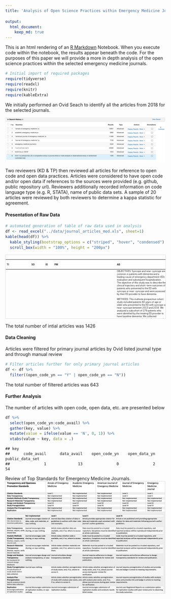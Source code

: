 ```yaml
---
title: 'Analysis of Open Science Practices within Emergency Medicine Journals '

output: 
  html_document:
    keep_md: true
---
```


This is an html rendering of an [R Markdown](http://rmarkdown.rstudio.com) Notebook. When you execute code within the notebook, the results appear beneath the code. For the purposes of this paper we will provide a more in depth analysis of the open science practices within the selected emergency medicine journals.


```r
# Initial import of required packages
require(tidyverse)
require(readxl)
require(knitr)
require(kableExtra)
```





We initially performed an Ovid Seach to identify all the articles from 2018 for the selected journals.

![Ovid Search Strategy for journal articles.](../graphs_figures/ovid_search.png)

Two reviewers (KD & TP) then reviewed all articles for reference to open code and open data practices. Articles were considered to have open code and/or open data if references to the sources were provided (e.g. github, public repository url). Reviewers additionally recorded information on code language type (e.g. R, STATA), name of public data sets. A sample of 20 articles were reviewed by both reviewers to determine a kappa statistic for agreement.

#### Presentation of Raw Data

```r
# automated generation of table of raw data used in analysis
df <- read_excel("../data/journal_articles_mod.xls", sheet=1)
kable(head(df)) %>%
  kable_styling(bootstrap_options = c("striped", "hover", "condensed"), font_size = 7) %>%
  scroll_box(width = "100%", height = "200px")
```

<div style="border: 1px solid #ddd; padding: 0px; overflow-y: scroll; height:200px; overflow-x: scroll; width:100%; "><table class="table table-striped table-hover table-condensed" style="font-size: 7px; margin-left: auto; margin-right: auto;">
 <thead>
  <tr>
   <th style="text-align:left;position: sticky; top:0; background-color: #FFFFFF;"> TI </th>
   <th style="text-align:left;position: sticky; top:0; background-color: #FFFFFF;"> SO </th>
   <th style="text-align:left;position: sticky; top:0; background-color: #FFFFFF;"> IO </th>
   <th style="text-align:left;position: sticky; top:0; background-color: #FFFFFF;"> PM </th>
   <th style="text-align:left;position: sticky; top:0; background-color: #FFFFFF;"> AB </th>
   <th style="text-align:left;position: sticky; top:0; background-color: #FFFFFF;"> DO </th>
   <th style="text-align:left;position: sticky; top:0; background-color: #FFFFFF;"> PT </th>
   <th style="text-align:left;position: sticky; top:0; background-color: #FFFFFF;"> FTURL </th>
   <th style="text-align:left;position: sticky; top:0; background-color: #FFFFFF;"> open_code_yn </th>
   <th style="text-align:left;position: sticky; top:0; background-color: #FFFFFF;"> open_data_yn </th>
   <th style="text-align:left;position: sticky; top:0; background-color: #FFFFFF;"> public_data_set </th>
   <th style="text-align:left;position: sticky; top:0; background-color: #FFFFFF;"> data_avail </th>
   <th style="text-align:left;position: sticky; top:0; background-color: #FFFFFF;"> code_avail </th>
   <th style="text-align:left;position: sticky; top:0; background-color: #FFFFFF;"> reviewer </th>
   <th style="text-align:left;position: sticky; top:0; background-color: #FFFFFF;"> notes </th>
   <th style="text-align:left;position: sticky; top:0; background-color: #FFFFFF;"> Flag for Review </th>
  </tr>
 </thead>
<tbody>
  <tr>
   <td style="text-align:left;"> Outcomes of Patients With Syncope and Suspected Dementia. </td>
   <td style="text-align:left;"> Academic Emergency Medicine.  2018 Mar 25 </td>
   <td style="text-align:left;"> Acad Emerg Med </td>
   <td style="text-align:left;"> https://www.ncbi.nlm.nih.gov/pmc/articles/PMC6156993 </td>
   <td style="text-align:left;"> OBJECTIVES: Syncope and near-syncope are common in patients with dementia and a leading cause of emergency department (ED) evaluation and subsequent hospitalization. The objective of this study was to describe the clinical trajectory and short-term outcomes of patients who presented to the ED with syncope or near-syncope and were assessed by their ED provider to have dementia.

METHODS: This multisite prospective cohort study included patients 60 years of age or older who presented to the ED with syncope or near-syncope between 2013 and 2016. We analyzed a subcohort of 279 patients who were identified by the treating ED provider to have baseline dementia. We collected comprehensive patient-level, utilization, and outcomes data through interviews, provider surveys, and chart abstraction. Outcome measures included serious conditions related to syncope and death.

RESULTS: Overall, 221 patients (79%) were hospitalized with a median length of stay of 2.1 days. A total of 46 patients (16%) were diagnosed with a serious condition in the ED. Of the 179 hospitalized patients who did not have a serious condition identified in the ED, 14 (7.8%) were subsequently diagnosed with a serious condition during the hospitalization, and an additional 12 patients (6.7%) were diagnosed postdischarge within 30 days of the index ED visit. There were seven deaths (2.5%) overall, none of which were cardiac-related. No patients who were discharged from the ED died or had a serious condition in the subsequent 30 days.

CONCLUSIONS: Patients with perceived dementia who presented to the ED with syncope or near-syncope were frequently hospitalized. The diagnosis of a serious condition was uncommon if not identified during the initial ED assessment. Given the known iatrogenic risks of hospitalization for patients with dementia, future investigation of the impact of goals of care discussions on reducing potentially preventable, futile, or unwanted hospitalizations while improving goal-concordant care is warranted. Copyright © 2018 by the Society for Academic Emergency Medicine. </td>
   <td style="text-align:left;"> https://dx.doi.org/10.1111/acem.13414 </td>
   <td style="text-align:left;"> Journal Article </td>
   <td style="text-align:left;"> Click here for full text options </td>
   <td style="text-align:left;"> N </td>
   <td style="text-align:left;"> N </td>
   <td style="text-align:left;"> N </td>
   <td style="text-align:left;"> N </td>
   <td style="text-align:left;"> N </td>
   <td style="text-align:left;"> KD </td>
   <td style="text-align:left;"> Used 11 academic EDs across the US, coded in R </td>
   <td style="text-align:left;"> NA </td>
  </tr>
  <tr>
   <td style="text-align:left;"> Impact of Jahnigen/GEMSSTAR Scholarships on Careers of Recipients in Emergency Medicine and on Development of Geriatric Emergency Medicine. </td>
   <td style="text-align:left;"> Academic Emergency Medicine.  2018 Mar 01 </td>
   <td style="text-align:left;"> Acad Emerg Med </td>
   <td style="text-align:left;"> https://www.ncbi.nlm.nih.gov/pmc/articles/PMC6119536 </td>
   <td style="text-align:left;"> BACKGROUND: The Jahnigen Career Development Awards program was launched in 2002 with private funding and transformed into the Grants for Early Medical/Surgical Specialists' Transition to Aging Research (GEMSSTAR) program in 2011 through support from the National Institute on Aging and medical specialty professional societies. The Jahnigen/GEMSSTAR program has provided grants to early career physician-scientists from 10 surgical and related medical specialties to initiate and sustain research careers in the geriatric aspect of their discipline. From 2002 to 2016, there were 20 Jahnigen/GEMSSTAR recipients in emergency medicine (EM). The goal of this investigation was to examine the impact of Jahnigen/GEMSSTAR awards on careers of EM recipients and on development of academic geriatric EM.

METHODS: We conducted an online survey of the 20 EM recipients from 2002 to 2016 and analyzed their academic productivity, research impact, career trajectory, and contributions to geriatric EM since receiving the award.

RESULTS: All 20 Jahnigen/GEMSSTAR scholars completed the survey. Scholars have published a median of 33 peer-reviewed articles (interquartile range [IQR] = 10-97) since the award, with median annual publication rates of 4.5 (IQR = 1.6-7.0). All scholars had h-indices of 6 or more, with a median of 18 (IQR = 9-28). Jahnigen/GEMSSTAR scholars have served as principal investigator (PI) or co-PI on 126 grants since their award, with 90% having served as PI on at least one additional grant and 30% having received National Institutes of Health Career Development Awards. All scholars reported believing that the Jahnigen/GEMSSTAR was very helpful or helpful for career progress. Most (85%) reported ongoing contributions to geriatric EM in research, education, or administration.

CONCLUSIONS: After the Jahnigen/GEMSSTAR award, EM scholars have been highly academically productive and successful, and the award has been instrumental in their career development. Awardees have been critical to the development of geriatric EM. Copyright © 2018 by the Society for Academic Emergency Medicine. </td>
   <td style="text-align:left;"> https://dx.doi.org/10.1111/acem.13396 </td>
   <td style="text-align:left;"> Journal Article </td>
   <td style="text-align:left;"> Click here for full text options </td>
   <td style="text-align:left;"> N </td>
   <td style="text-align:left;"> N </td>
   <td style="text-align:left;"> N </td>
   <td style="text-align:left;"> N </td>
   <td style="text-align:left;"> N </td>
   <td style="text-align:left;"> KD </td>
   <td style="text-align:left;"> Survey data </td>
   <td style="text-align:left;"> NA </td>
  </tr>
  <tr>
   <td style="text-align:left;"> A comparative analysis of National Institutes of Health research support for emergency medicine - 2008 to 2017. </td>
   <td style="text-align:left;"> American Journal of Emergency Medicine.  2018 Dec 26 </td>
   <td style="text-align:left;"> Am J Emerg Med </td>
   <td style="text-align:left;"> https://www.ncbi.nlm.nih.gov/pmc/articles/PMC6594913 </td>
   <td style="text-align:left;"> OBJECTIVES: We sought to compare National Institutes of Health (NIH) funding received by Emergency Medicine (EM) to the specialties of Family Medicine, Neurology, Orthopedics, Pediatrics and Psychiatry over the 10-year period from 2008 to 2017.

METHODS: The NIH database of both submitted and funded NIH applications were queried and crossed with the departmental affiliation of the principal investigator. Research Grants were defined by the following activity codes: R, P, M, S, K, U (excluding UC6), DP1, DP2, DP3, DP4, DP5, D42 and G12. Derived data were further analyzed using information from the Association of American Medical Colleges to determine the relationship between the number of awards and the size of respective teaching and research faculty.

RESULTS: From 2008 to 2017, there were a total of 14,676 funded grants across included specialties with total monetary support of $6.002 billion. Of these funded grants, 250 (1.7%) were from EM principal investigators which corresponded to total support of $89,453,635 (1.5% of overall dollars). There was an increase in total support after 2012 in EM, however when compared to the other specialties, EM investigators submitted relatively fewer grants and awarded grants were funded by a wider distribution of NIH Institutes and Centers (ICs).

CONCLUSIONS: Compared to other select specialties, EM investigators accounted for a small proportion of grants submitted and funded over the past decade. Though findings illustrate promising trends, to foster success, more submitted grant applications are needed from within EM along with systematic approaches to support faculty members in their pursuit of NIH funding. Copyright © 2018 Elsevier Inc. All rights reserved. </td>
   <td style="text-align:left;"> https://dx.doi.org/10.1016/j.ajem.2018.12.045 </td>
   <td style="text-align:left;"> Journal Article </td>
   <td style="text-align:left;"> Click here for full text options </td>
   <td style="text-align:left;"> N </td>
   <td style="text-align:left;"> N </td>
   <td style="text-align:left;"> N </td>
   <td style="text-align:left;"> N </td>
   <td style="text-align:left;"> N </td>
   <td style="text-align:left;"> KD </td>
   <td style="text-align:left;"> Data set is federal Query/View/Report (QVR) database, limited to Health &amp; Human Resources staff with log-in access; SAS statistical software </td>
   <td style="text-align:left;"> NA </td>
  </tr>
  <tr>
   <td style="text-align:left;"> WITHDRAWN: Relocation of blood gas laboratory to the emergency department helps decrease lactic acid values. </td>
   <td style="text-align:left;"> American Journal of Emergency Medicine.  2018 Mar 20 </td>
   <td style="text-align:left;"> Am J Emerg Med </td>
   <td style="text-align:left;"> NA </td>
   <td style="text-align:left;"> The Publisher regrets that this article is an accidental duplication of an article that has already been published, http://dx.doi.org/10.1016/j.ajem.2018.03.017. The duplicate article has therefore been withdrawn. The full Elsevier Policy on Article Withdrawal can be found at https://www.elsevier.com/about/our-business/policies/article-withdrawal. Copyright © 2018 Elsevier Ltd. All rights reserved. </td>
   <td style="text-align:left;"> https://dx.doi.org/10.1016/j.ajem.2018.03.042 </td>
   <td style="text-align:left;"> Journal Article </td>
   <td style="text-align:left;"> Click here for full text options </td>
   <td style="text-align:left;"> N </td>
   <td style="text-align:left;"> N </td>
   <td style="text-align:left;"> N </td>
   <td style="text-align:left;"> N </td>
   <td style="text-align:left;"> N </td>
   <td style="text-align:left;"> KD </td>
   <td style="text-align:left;"> NA </td>
   <td style="text-align:left;"> NA </td>
  </tr>
  <tr>
   <td style="text-align:left;"> Management and outcome of obstructive ureteral stones in the emergency department: Emphasis on urine tests and antibiotics usage. </td>
   <td style="text-align:left;"> American Journal of Emergency Medicine.  2018 Dec 24 </td>
   <td style="text-align:left;"> Am J Emerg Med </td>
   <td style="text-align:left;"> NA </td>
   <td style="text-align:left;"> BACKGROUND: Kidney stone related complaints in the Emergency Department (ED) are common. Current guidelines recommend antibiotic therapy for infected obstructive stones and stone removal in a timely fashion, but there is no clear recommendation for prophylactic antibiotic use for bacteriuria or pyuria in the setting of obstructive ureteral stones.

OBJECTIVES: The aim of this study is to evaluate the current management of patients with obstructive ureteral stones in a single ED with emphasis on urine tests and antibiotics use.

METHODS: The picture archiving and communication system (PACS) was used to filter the list of patients who received a computed tomography (CT) scan of the abdomen and pelvis that positively identified obstructive ureteral stones. Demographics and clinical data were also recorded and analyzed.

RESULTS: Of the patients discharged, 278 patients did not receive antibiotics in the ED or a prescription. Of these, 8 patients had positive culture, 4 patients followed up, and one developed and was treated for a urinary-tract infection. One hundred ninety two patients were not given antibiotics in the ED but received an antibiotics prescription, and 4 patients had positive cultures grow. Two followed up and had no infection-related complications. Fourteen patients were discharged without a prescription after receiving a single dose of antibiotics in the ED, with no positive urine cultures and 9 patients following up without complication.

CONCLUSION: Antibiotics were given at the discretion of the provider without clear pattern. A high rate of infectious complication did not occur in the followed up patient group. Copyright © 2018. Published by Elsevier Inc. </td>
   <td style="text-align:left;"> https://dx.doi.org/10.1016/j.ajem.2018.12.046 </td>
   <td style="text-align:left;"> Journal Article </td>
   <td style="text-align:left;"> Click here for full text options </td>
   <td style="text-align:left;"> N </td>
   <td style="text-align:left;"> N </td>
   <td style="text-align:left;"> N </td>
   <td style="text-align:left;"> N </td>
   <td style="text-align:left;"> N </td>
   <td style="text-align:left;"> KD </td>
   <td style="text-align:left;"> Picture archiving and communication system (PACS), EMRs </td>
   <td style="text-align:left;"> NA </td>
  </tr>
  <tr>
   <td style="text-align:left;"> Beyond observation: Protocols and capabilities of an Emergency Department Observation Unit. </td>
   <td style="text-align:left;"> American Journal of Emergency Medicine.  2018 Dec 27 </td>
   <td style="text-align:left;"> Am J Emerg Med </td>
   <td style="text-align:left;"> NA </td>
   <td style="text-align:left;"> OBJECTIVE: Emergency Department Observation Units (Obs Units) provide a setting and a mechanism for further care of Emergency Department (ED) patients. Our hospital has a protocol-driven, type 1, complex 20 bed Obs Unit with 36 different protocols. We wanted to understand how the different protocols performed and what types of care were provided.

METHODS: This was an IRB-approved, retrospective chart review study. A random 10% of ED patient charts with a "transfer to observation" order were selected monthly from October 2015 through June 2017. This database was designed to identify high and low functioning protocols based on length of stays (LOS) and admission rates.

RESULTS: Over 20months, a total of 984 patients qualified for the study. The average age was 49.5+/-17.2years, 57.3% were women, and 32.3% were non-Caucasian. The admission rate was 23.5% with an average LOS in observation of 13.7h [95% CI 13.3-14.1]. Thirty day return rate was 16.8% with 5.3% of the patients returning to the ED within the first 72h. Thirty six different protocols were used, with the most common being chest pain (13.9%) and general (13.2%). Almost 70% received a consultation from another service, and 7.2% required a procedure while in observation. Procedures included fluoroscopic-guided lumbar punctures, endoscopies, dental extractions, and catheter replacements (nephrostomy, gastrostomy, and biliary tubes).

CONCLUSIONS: An Obs Unit can care for a wide variety of patients who require multiple consultations, procedures, and care coordination while maintaining an acceptable length of stay and admission rate. Copyright © 2019. Published by Elsevier Inc. </td>
   <td style="text-align:left;"> https://dx.doi.org/10.1016/j.ajem.2018.12.049 </td>
   <td style="text-align:left;"> Journal Article </td>
   <td style="text-align:left;"> Click here for full text options </td>
   <td style="text-align:left;"> N </td>
   <td style="text-align:left;"> N </td>
   <td style="text-align:left;"> N </td>
   <td style="text-align:left;"> N </td>
   <td style="text-align:left;"> N </td>
   <td style="text-align:left;"> KD </td>
   <td style="text-align:left;"> EPIC </td>
   <td style="text-align:left;"> NA </td>
  </tr>
</tbody>
</table></div>

The total number of intial articles was 1426

#### Data Cleaning
Articles were filtered for primary journal articles by Ovid listed journal type
and through manual review

```r
# Filter articles further for only primary journal articles 
df <- df %>%
  filter((open_code_yn == "Y" | open_code_yn == "N"))
```

The total number of filtered articles was 643


#### Further Analysis
The number of articles with open code, open data, etc. are presented below


```r
df %>%
  select(open_code_yn:code_avail) %>%
  gather(key, value) %>%
  mutate(value = ifelse(value == 'N', 0, 1)) %>%
  xtabs(value ~ key, data = .)
```

```
## key
##      code_avail      data_avail    open_code_yn    open_data_yn public_data_set 
##               1              13               0               2              54
```


Review of Top Standards for Emergency Medicine Journals.
![](../graphs_figures/Top_Standards.png)

